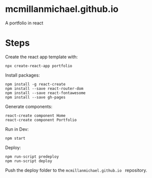 # mcmillanmichael.github.io
A portfolio in react 

# Steps

Create the react app template with:
```
npx create-react-app portfolio
```

Install packages:
```
npm install -g react-create
npm install --save react-router-dom
npm install --save react-fontawesome
npm install --save gh-pages
```

Generate components:
```
react-create component Home
react-create component Portfolio
```

Run in Dev:
```
npm start
```

Deploy:
```
npm run-script predeploy
npm run-script deploy
```
Push the deploy folder to the `mcmillanmichael.github.io
` repository.